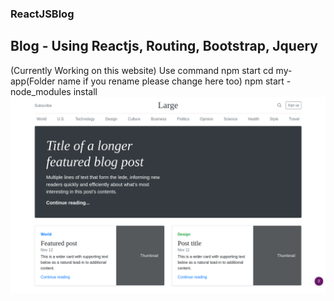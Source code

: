 ### ReactJSBlog
## Blog - Using Reactjs, Routing, Bootstrap, Jquery
(Currently Working on this website)
Use command npm start 
cd my-app(Folder name if you rename please change here too)
npm start - node_modules install
![alt text](https://raw.githubusercontent.com/akashbadole/ReactJSBlog/master/blog_reactjs.png)

